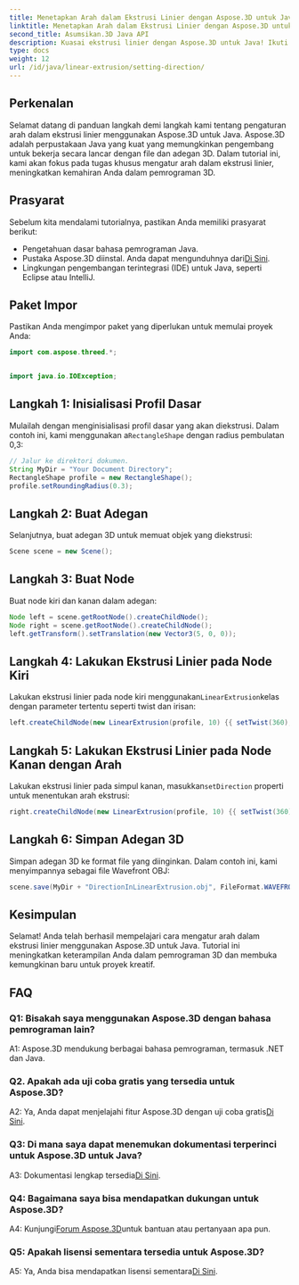 ```yaml
---
title: Menetapkan Arah dalam Ekstrusi Linier dengan Aspose.3D untuk Java
linktitle: Menetapkan Arah dalam Ekstrusi Linier dengan Aspose.3D untuk Java
second_title: Asumsikan.3D Java API
description: Kuasai ekstrusi linier dengan Aspose.3D untuk Java! Ikuti panduan kami untuk pemrograman 3D yang lancar. Unduh sekarang untuk pengalaman menawan.
type: docs
weight: 12
url: /id/java/linear-extrusion/setting-direction/
---
```

## Perkenalan

Selamat datang di panduan langkah demi langkah kami tentang pengaturan arah dalam ekstrusi linier menggunakan Aspose.3D untuk Java. Aspose.3D adalah perpustakaan Java yang kuat yang memungkinkan pengembang untuk bekerja secara lancar dengan file dan adegan 3D. Dalam tutorial ini, kami akan fokus pada tugas khusus mengatur arah dalam ekstrusi linier, meningkatkan kemahiran Anda dalam pemrograman 3D.

## Prasyarat

Sebelum kita mendalami tutorialnya, pastikan Anda memiliki prasyarat berikut:

- Pengetahuan dasar bahasa pemrograman Java.
-  Pustaka Aspose.3D diinstal. Anda dapat mengunduhnya dari[Di Sini](https://releases.aspose.com/3d/java/).
- Lingkungan pengembangan terintegrasi (IDE) untuk Java, seperti Eclipse atau IntelliJ.

## Paket Impor

Pastikan Anda mengimpor paket yang diperlukan untuk memulai proyek Anda:

```java
import com.aspose.threed.*;


import java.io.IOException;
```

## Langkah 1: Inisialisasi Profil Dasar

 Mulailah dengan menginisialisasi profil dasar yang akan diekstrusi. Dalam contoh ini, kami menggunakan a`RectangleShape` dengan radius pembulatan 0,3:

```java
// Jalur ke direktori dokumen.
String MyDir = "Your Document Directory";
RectangleShape profile = new RectangleShape();
profile.setRoundingRadius(0.3);
```

## Langkah 2: Buat Adegan

Selanjutnya, buat adegan 3D untuk memuat objek yang diekstrusi:

```java
Scene scene = new Scene();
```

## Langkah 3: Buat Node

Buat node kiri dan kanan dalam adegan:

```java
Node left = scene.getRootNode().createChildNode();
Node right = scene.getRootNode().createChildNode();
left.getTransform().setTranslation(new Vector3(5, 0, 0));
```

## Langkah 4: Lakukan Ekstrusi Linier pada Node Kiri

 Lakukan ekstrusi linier pada node kiri menggunakan`LinearExtrusion`kelas dengan parameter tertentu seperti twist dan irisan:

```java
left.createChildNode(new LinearExtrusion(profile, 10) {{ setTwist(360); setSlices(100); }});
```

## Langkah 5: Lakukan Ekstrusi Linier pada Node Kanan dengan Arah

 Lakukan ekstrusi linier pada simpul kanan, masukkan`setDirection` properti untuk menentukan arah ekstrusi:

```java
right.createChildNode(new LinearExtrusion(profile, 10) {{ setTwist(360); setSlices(100); setDirection(new Vector3(0.3, 0.2, 1));}});
```

## Langkah 6: Simpan Adegan 3D

Simpan adegan 3D ke format file yang diinginkan. Dalam contoh ini, kami menyimpannya sebagai file Wavefront OBJ:

```java
scene.save(MyDir + "DirectionInLinearExtrusion.obj", FileFormat.WAVEFRONTOBJ);
```

## Kesimpulan

Selamat! Anda telah berhasil mempelajari cara mengatur arah dalam ekstrusi linier menggunakan Aspose.3D untuk Java. Tutorial ini meningkatkan keterampilan Anda dalam pemrograman 3D dan membuka kemungkinan baru untuk proyek kreatif.

## FAQ

### Q1: Bisakah saya menggunakan Aspose.3D dengan bahasa pemrograman lain?

A1: Aspose.3D mendukung berbagai bahasa pemrograman, termasuk .NET dan Java.

### Q2. Apakah ada uji coba gratis yang tersedia untuk Aspose.3D?

 A2: Ya, Anda dapat menjelajahi fitur Aspose.3D dengan uji coba gratis[Di Sini](https://releases.aspose.com/).

### Q3: Di mana saya dapat menemukan dokumentasi terperinci untuk Aspose.3D untuk Java?

 A3: Dokumentasi lengkap tersedia[Di Sini](https://reference.aspose.com/3d/java/).

### Q4: Bagaimana saya bisa mendapatkan dukungan untuk Aspose.3D?

 A4: Kunjungi[Forum Aspose.3D](https://forum.aspose.com/c/3d/18)untuk bantuan atau pertanyaan apa pun.

### Q5: Apakah lisensi sementara tersedia untuk Aspose.3D?

 A5: Ya, Anda bisa mendapatkan lisensi sementara[Di Sini](https://purchase.aspose.com/temporary-license/).
